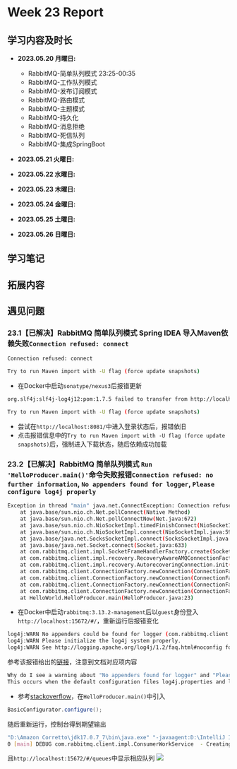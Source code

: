 # Week 23 Report

## 学习内容及时长

* **2023.05.20 月曜日:** 
  * RabbitMQ-简单队列模式 23:25-00:35
  * RabbitMQ-工作队列模式 
  * RabbitMQ-发布订阅模式 
  * RabbitMQ-路由模式 
  * RabbitMQ-主题模式 
  * RabbitMQ-持久化 
  * RabbitMQ-消息拒绝 
  * RabbitMQ-死信队列 
  * RabbitMQ-集成SpringBoot 

* **2023.05.21 火曜日:** 

* **2023.05.22 水曜日:** 

* **2023.05.23 木曜日:** 

* **2023.05.24 金曜日:** 

* **2023.05.25 土曜日:** 

* **2023.05.26 日曜日:** 

## 学习笔记

## 拓展内容

## 遇见问题

### 23.1【已解决】RabbitMQ 简单队列模式 Spring IDEA 导入Maven依赖失败`Connection refused: connect`
```bash
Connection refused: connect

Try to run Maven import with -U flag (force update snapshots)
```
* 在Docker中启动`sonatype/nexus3`后报错更新
```bash
org.slf4j:slf4j-log4j12:pom:1.7.5 failed to transfer from http://localhost:8081/repository/maven-public/ during a previous attempt. This failure was cached in the local repository and resolution is not reattempted until the update interval of maven-public has elapsed or updates are forced. Original error: Could not transfer artifact org.slf4j:slf4j-log4j12:pom:1.7.5 from/to maven-public (http://localhost:8081/repository/maven-public/): transfer failed for http://localhost:8081/repository/maven-public/org/slf4j/slf4j-log4j12/1.7.5/slf4j-log4j12-1.7.5.pom

Try to run Maven import with -U flag (force update snapshots)
```
* 尝试在`http://localhost:8081/`中进入登录状态后，报错依旧
* 点击报错信息中的`Try to run Maven import with -U flag (force update snapshots)`后，强制进入下载状态，随后依赖成功加载

### 23.2【已解决】RabbitMQ 简单队列模式 `Run 'HelloProducer.main()'`命令失败报错`Connection refused: no further information`, `No appenders found for logger`, `Please configure log4j properly`
```bash
Exception in thread "main" java.net.ConnectException: Connection refused: no further information
	at java.base/sun.nio.ch.Net.pollConnect(Native Method)
	at java.base/sun.nio.ch.Net.pollConnectNow(Net.java:672)
	at java.base/sun.nio.ch.NioSocketImpl.timedFinishConnect(NioSocketImpl.java:542)
	at java.base/sun.nio.ch.NioSocketImpl.connect(NioSocketImpl.java:597)
	at java.base/java.net.SocksSocketImpl.connect(SocksSocketImpl.java:327)
	at java.base/java.net.Socket.connect(Socket.java:633)
	at com.rabbitmq.client.impl.SocketFrameHandlerFactory.create(SocketFrameHandlerFactory.java:59)
	at com.rabbitmq.client.impl.recovery.RecoveryAwareAMQConnectionFactory.newConnection(RecoveryAwareAMQConnectionFactory.java:63)
	at com.rabbitmq.client.impl.recovery.AutorecoveringConnection.init(AutorecoveringConnection.java:160)
	at com.rabbitmq.client.ConnectionFactory.newConnection(ConnectionFactory.java:1216)
	at com.rabbitmq.client.ConnectionFactory.newConnection(ConnectionFactory.java:1173)
	at com.rabbitmq.client.ConnectionFactory.newConnection(ConnectionFactory.java:1131)
	at com.rabbitmq.client.ConnectionFactory.newConnection(ConnectionFactory.java:1294)
	at HelloWorld.HelloProducer.main(HelloProducer.java:23)
```
* 在Docker中启动`rabbitmq:3.13.2-management`后以`guest`身份登入`http://localhost:15672/#/`，重新运行后报错变化
```bash
log4j:WARN No appenders could be found for logger (com.rabbitmq.client.impl.ConsumerWorkService).
log4j:WARN Please initialize the log4j system properly.
log4j:WARN See http://logging.apache.org/log4j/1.2/faq.html#noconfig for more info.
```
参考该报错给出的[链接](http://logging.apache.org/log4j/1.2/faq.html#noconfig)，注意到文档对应项内容
```bash
Why do I see a warning about "No appenders found for logger" and "Please configure log4j properly"?
This occurs when the default configuration files log4j.properties and log4j.xml can not be found and the application performs no explicit configuration. log4j uses Thread.getContextClassLoader().getResource() to locate the default configuration files and does not directly check the file system. Knowing the appropriate location to place log4j.properties or log4j.xml requires understanding the search strategy of the class loader in use. log4j does not provide a default configuration since output to the console or to the file system may be prohibited in some environments. Also see FAQ: Why can't log4j find my properties in a J2EE or WAR application?.
```
* 参考[stackoverflow](https://stackoverflow.com/questions/12532339/no-appenders-could-be-found-for-loggerlog4j)，在`HelloProducer.main()`中引入
```java
BasicConfigurator.configure();
```
随后重新运行，控制台得到期望输出
```bash
"D:\Amazon Corretto\jdk17.0.7_7\bin\java.exe" "-javaagent:D:\IntelliJ IDEA Community Edition 2023.1.2\lib\idea_rt.jar=64442:D:\IntelliJ IDEA Community Edition 2023.1.2\bin" -Dfile.encoding=UTF-8 -classpath G:\NiHon-IT-Training-Plan\RabbitMQ\SpringRabbitMQ\target\classes;C:\Users\Toubun\.m2\repository\com\rabbitmq\amqp-client\5.16.0\amqp-client-5.16.0.jar;C:\Users\Toubun\.m2\repository\org\slf4j\slf4j-api\1.7.36\slf4j-api-1.7.36.jar;C:\Users\Toubun\.m2\repository\org\slf4j\slf4j-log4j12\1.7.5\slf4j-log4j12-1.7.5.jar;C:\Users\Toubun\.m2\repository\log4j\log4j\1.2.17\log4j-1.2.17.jar HelloWorld.HelloProducer
0 [main] DEBUG com.rabbitmq.client.impl.ConsumerWorkService  - Creating executor service with 12 thread(s) for consumer work service
```
且`http://localhost:15672/#/queues`中显示相应队列
![](https://github.com/toubun24/NiHon-IT-Training-Plan/blob/main/imgStorage/QQ20240521001637.png)



